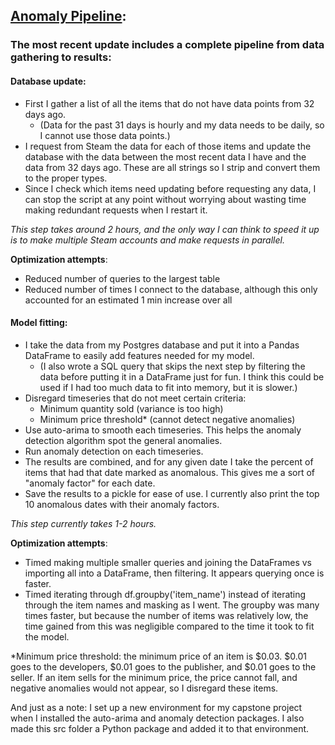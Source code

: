 ## [Anomaly Pipeline](anomaly_pipeline.py):
### The most recent update includes a complete pipeline from data gathering to results:
#### Database update:
  * First I gather a list of all the items that do not have data points from 32 days ago.
    * (Data for the past 31 days is hourly and my data needs to be daily, so I cannot use those data points.)
  * I request from Steam the data for each of those items and update the database with the data between the most recent data 
  I have and the data from 32 days ago. These are all strings so I strip and convert them to the proper types.
  * Since I check which items need updating before requesting any data, I can stop the script at any point without worrying
  about wasting time making redundant requests when I restart it.

_This step takes around 2 hours, and the only way I can think to speed it up is to make multiple Steam accounts and make requests in parallel._

**Optimization attempts**:
  * Reduced number of queries to the largest table
  * Reduced number of times I connect to the database, although this only accounted for an estimated 1 min increase over all
  
#### Model fitting:
  * I take the data from my Postgres database and put it into a Pandas DataFrame to easily add features needed for my model.
    * (I also wrote a SQL query that skips the next step by filtering the data before putting it in a DataFrame just for fun. I think this could be used if I had too much data to fit into memory, but it is slower.) 
  * Disregard timeseries that do not meet certain criteria:
    * Minimum quantity sold (variance is too high)
    * Minimum price threshold* (cannot detect negative anomalies)
  * Use auto-arima to smooth each timeseries. This helps the anomaly detection algorithm spot the general anomalies.
  * Run anomaly detection on each timeseries.
  * The results are combined, and for any given date I take the percent of items that had that date marked as anomalous.
  This gives me a sort of "anomaly factor" for each date.
  * Save the results to a pickle for ease of use. I currently also print the top 10 anomalous dates with their anomaly factors.

_This step currently takes 1-2 hours._

**Optimization attempts**:
  * Timed making multiple smaller queries and joining the DataFrames vs importing all into a DataFrame, then filtering. It appears querying once is faster.
  * Timed iterating through df.groupby('item_name') instead of iterating through the item names and masking as I went. The groupby was many times faster, but because the number of items was relatively low, the time gained from this was negligible compared to the time it took to fit the model.

*Minimum price threshold: the minimum price of an item is $0.03. $0.01 goes to the developers, $0.01 goes to the publisher,
and $0.01 goes to the seller. If an item sells for the minimum price, the price cannot fall, and negative anomalies would not
appear, so I disregard these items.

And just as a note: I set up a new environment for my capstone project when I installed the auto-arima and anomaly detection packages. I also made this src folder a Python package and added it to that environment.
